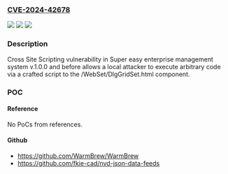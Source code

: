 ### [CVE-2024-42678](https://cve.mitre.org/cgi-bin/cvename.cgi?name=CVE-2024-42678)
![](https://img.shields.io/static/v1?label=Product&message=n%2Fa&color=blue)
![](https://img.shields.io/static/v1?label=Version&message=n%2Fa&color=blue)
![](https://img.shields.io/static/v1?label=Vulnerability&message=n%2Fa&color=brighgreen)

### Description

Cross Site Scripting vulnerability in Super easy enterprise management system v.1.0.0 and before allows a local attacker to execute arbitrary code via a crafted script to the /WebSet/DlgGridSet.html component.

### POC

#### Reference
No PoCs from references.

#### Github
- https://github.com/WarmBrew/WarmBrew
- https://github.com/fkie-cad/nvd-json-data-feeds

